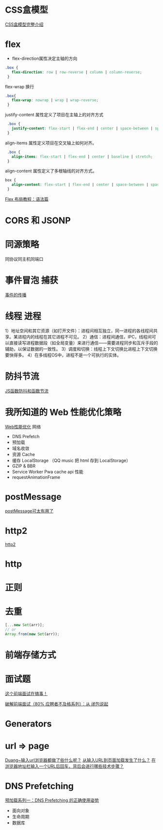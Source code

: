 # CSS盒模型
[CSS盒模型完整介绍](https://segmentfault.com/a/1190000013069516)

# flex
 - flex-direction属性决定主轴的方向 
 ``` css
 .box {
    flex-direction: row | row-reverse | column | column-reverse;
  }
 ```
 flex-wrap 换行
 ``` css
 .box{
    flex-wrap: nowrap | wrap | wrap-reverse;
  }
 ```
 justify-content 属性定义了项目在主轴上的对齐方式
 ``` css
  .box {
    justify-content: flex-start | flex-end | center | space-between | space-around;
  }
 ```
 align-items 属性定义项目在交叉轴上如何对齐。
 ``` css
  .box {
    align-items: flex-start | flex-end | center | baseline | stretch;
  }
 ```
 align-content 属性定义了多根轴线的对齐方式。
 ```css
 box {
    align-content: flex-start | flex-end | center | space-between | space-around | stretch;
  }
```
[Flex 布局教程：语法篇](http://www.ruanyifeng.com/blog/2015/07/flex-grammar.html)

# CORS 和 JSONP

# 同源策略
同协议同主机同端口

# 事件冒泡 捕获
[事件的传播](https://wangdoc.com/javascript/events/model.html#%E4%BA%8B%E4%BB%B6%E7%9A%84%E4%BC%A0%E6%92%AD)

# 线程 进程
1）地址空间和其它资源（如打开文件）：进程间相互独立，同一进程的各线程间共享。某进程内的线程在其它进程不可见。
2）通信：进程间通信，IPC，线程间可以直接读写进程数据段（如全局变量）来进行通信——需要进程同步和互斥手段的辅助，以保证数据的一致性。
3）调度和切换：线程上下文切换比进程上下文切换要快得多。
4）在多线程OS中，进程不是一个可执行的实体。

# 防抖节流
[JS函数防抖和函数节流](https://juejin.im/post/5a35ed25f265da431d3cc1b1#heading-2)

# 我所知道的 Web 性能优化策略
[Web性能优化](https://segmentfault.com/a/1190000008693178#articleHeader13)
网络
 - DNS Prefetch
 - 预加载
 - 域名收敛
 - 资源 Cache
 - 缓存 LocalStorage （QQ music 把 html 存到 LocalStorage）
 - GZIP & BBR
 - Service Worker Pwa cache api
性能
 - requestAnimationFrame



# postMessage
 [postMessage可太有用了](https://zhuanlan.zhihu.com/p/58654876)

 # http2 
 [http2](https://juejin.im/post/5b88a4f56fb9a01a0b31a67e)

 # http

 # 正则

 # 去重
  ``` js
  [...new Set(arr)];
  // or
  Array.from(new Set(arr));
  ```

  # 前端存储方式

  # 面试题
  [这个前端面试在搞事！](https://zhuanlan.zhihu.com/p/25407758)

  [破解前端面试（80% 应聘者不及格系列）：从 闭包说起](https://zhuanlan.zhihu.com/p/25855075)
  # Generators

  # url => page
  [Duang~输入url浏览器都做了些什么呢？](https://zhuanlan.zhihu.com/p/56503583)
  [从输入URL到页面加载发生了什么？](https://segmentfault.com/a/1190000006879700#articleHeader3)
  [在浏览器地址栏输入一个URL后回车，背后会进行哪些技术步骤？](https://www.zhihu.com/question/34873227)

  # DNS Prefetching
  [预加载系列一：DNS Prefetching 的正确使用姿势](https://tech.youzan.com/dns-prefetching/)

- 面向对象
- 生命周期
- 数据库